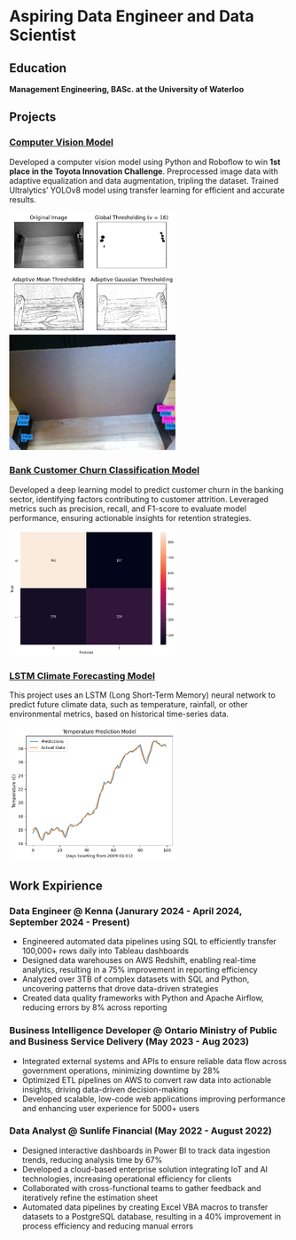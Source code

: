 # Aspiring Data Engineer and Data Scientist 

## Education
**Management Engineering, BASc. at the University of Waterloo**

## Projects

### [Computer Vision Model](https://github.com/leo-cf-tian/toyota-innovation-challenge)
Developed a computer vision model using Python and Roboflow to win **1st place in the Toyota Innovation Challenge**. Preprocessed image data with adaptive equalization and data augmentation, tripling the dataset. Trained Ultralytics’ YOLOv8 model using transfer learning for efficient and accurate results.

<p float="left">
  <img src="images/thresholding.png" width="300" />

  
  <img src="images/result.png" width="300" /> 
</p>

### [Bank Customer Churn Classification Model](https://github.com/yashjagri/bank_churn_model)
Developed a deep learning model to predict customer churn in the banking sector, identifying factors contributing to customer attrition. Leveraged metrics such as precision, recall, and F1-score to evaluate model performance, ensuring actionable insights for retention strategies.

<img src="images/prediction_matrix.png"  width="300" />

### [LSTM Climate Forecasting Model](https://github.com/yashjagri/LSTM-Climate-Forecasting-Model/tree/main)
This project uses an LSTM (Long Short-Term Memory) neural network to predict future climate data, such as temperature, rainfall, or other environmental metrics, based on historical time-series data.

<img src="images/temp_model.png" width="300" />

## Work Expirience 

### Data Engineer @ Kenna (Janurary 2024 - April 2024, September 2024 - Present)
*   Engineered automated data pipelines using SQL to efficiently transfer 100,000+ rows daily into Tableau dashboards
*   Designed data warehouses on AWS Redshift, enabling real-time analytics, resulting in a 75% improvement in reporting efficiency
*   Analyzed over 3TB of complex datasets with SQL and Python, uncovering patterns that drove data-driven strategies
*   Created data quality frameworks with Python and Apache Airflow, reducing errors by 8% across reporting

### Business Intelligence Developer @ Ontario Ministry of Public and Business Service Delivery (May 2023 - Aug 2023)
*   Integrated external systems and APIs to ensure reliable data flow across government operations, minimizing downtime by 28%
*   Optimized ETL pipelines on AWS to convert raw data into actionable insights, driving data-driven decision-making
*   Developed scalable, low-code web applications improving performance and enhancing user experience for 5000+ users

### Data Analyst @ Sunlife Financial (May 2022 - August 2022)
*   Designed interactive dashboards in Power BI to track data ingestion trends, reducing analysis time by 67%
*   Developed a cloud-based enterprise solution integrating IoT and AI technologies, increasing operational efficiency for clients
*   Collaborated with cross-functional teams to gather feedback and iteratively refine the estimation sheet
*   Automated data pipelines by creating Excel VBA macros to transfer datasets to a PostgreSQL database, resulting in a 40%
improvement in process efficiency and reducing manual errors



